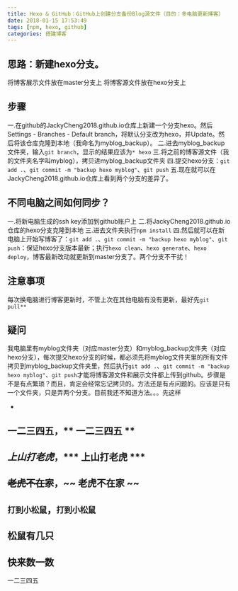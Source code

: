 ```yaml
---
title: Hexo & GitHub：GitHub上创建分支备份Blog源文件（目的：多电脑更新博客）
date: 2018-01-15 17:53:49
tags: [npm, hexo, github]
categories: 搭建博客
---
```

## 思路：新建hexo分支。
将博客展示文件放在master分支上
将博客源文件放在hexo分支上
<!--more-->

## 步骤
一.在github的JackyCheng2018.github.io仓库上新建一个分支hexo。然后Settings - Branches - Default branch，将默认分支改为hexo，并Update。然后将该仓库克隆到本地（我命名为myblog_backup）。
二.进去myblog_backup文件夹，输入`git branch`，显示的结果应该为`* hexo`
三.将之前的博客源文件（我的文件夹名字叫myblog），拷贝进myblog_backup文件夹
四.提交hexo分支：`git add .`、`git commit -m "backup hexo myblog"`、`git push`
五.现在就可以在JackyCheng2018.github.io仓库上看到两个分支的差异了。

## 不同电脑之间如何同步？
一.将新电脑生成的ssh key添加到github账户上
二.将JackyCheng2018.github.io仓库的hexo分支克隆到本地
三.进去文件夹执行`npm install`
四.然后就可以在新电脑上开始写博客了：`git add .`、`git commit -m "backup hexo myblog"`、`git push`：保证hexo分支版本最新；执行`hexo clean`、`hexo generate`、`hexo deploy`，博客最新改动就更新到master分支了。两个分支不干扰！

## 注意事项
每次换电脑进行博客更新时，不管上次在其他电脑有没有更新，最好先`git pull**`

## 疑问
我电脑里有myblog文件夹（对应master分支）和myblog_backup文件夹（对应hexo分支），每次提交hexo分支的时候，都必须先将myblog文件夹里的所有文件拷贝到myblog_backup文件夹里，然后执行`git add .`、`git commit -m "backup hexo myblog"`、`git push`才能将博客源文件和展示文件都上传到github。步骤是不是有点繁琐？而且，肯定会经常忘记拷贝的。方法还是有点问题的。应该是只有一个文件夹，只是弄两个分支。目前我还不知道方法。。。先这样


-
**一二三四五**，** 一二三四五 **
--
***上山打老虎***，*** 上山打老虎 ***
---
~~老虎不在家~~，~~ 老虎不在家 ~~
----
`打到小松鼠`，` 打到小松鼠 `
-----
松鼠有几只
------
快来数一数
-------
一二三四五






